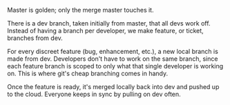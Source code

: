 Master is golden; only the merge master touches it.

There is a dev branch, taken initially from master, that all devs work off. Instead of having a branch per developer, we make feature, or ticket, branches from dev.

For every discreet feature (bug, enhancement, etc.), a new local branch is made from dev. Developers don't have to work on the same branch, since each feature branch is scoped to only what that single developer is working on. This is where git's cheap branching comes in handy.

Once the feature is ready, it's merged locally back into dev and pushed up to the cloud. Everyone keeps in sync by pulling on dev often.
